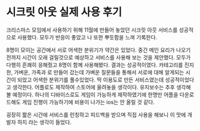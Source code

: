 # 시크릿 아웃 실제 사용 후기

크리스마스 모임에서 사용하기 위해 11월에 만들어 놓았던 시크릿 아웃 서비스를 성공적으로 사용했다. 모두가 반응이 좋았고 나 또한 뿌듯함을 느껴 기록한다.

8명이 모이는 공간에서 서로 어색한 분위기가 약간은 있었다. 중간 메인 요리가 나오기전까지 시간이 오래 걸릴것으로 예상하고 서비스를 사용해 보는 것을 제안했다. 모두가 다행히 흔쾌히 응해줬고 8명이 함께 사용해봤다. 결과는 성공적이였다. 카테고리를 진지한, 가벼운, 가족과 로 만들어 갔는데 가벼운 질문들을 통해서 서로에 대해 알게되는 시간이 되었고 어색한 분위기를 풀수있었다. 딱 이용도로 만든 서비스였는데 성공적이었다고 생각한다. 어플로도 제작하여 스토어에 올려놓을 생각이다. 유지보수는 추후 생각해볼 예정이다. 하나의 디바이스로도 게임이 가능하게 제작하였기에 한명만 어플을 다운로드해도 게임 진행이 가능하기에 비용이 나가는 ios는 안 올릴 것 같다.

굉장히 짧은 시간에 서비스를 런칭하고 피드백을 받으며 직접 사용을 해보니
이 맛에 개발자 하지 라는 생각이 들었다.
